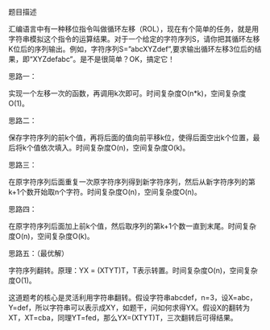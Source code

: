 题目描述

汇编语言中有一种移位指令叫做循环左移（ROL），现在有个简单的任务，就是用字符串模拟这个指令的运算结果。对于一个给定的字符序列S，请你把其循环左移K位后的序列输出。例如，字符序列S=”abcXYZdef”,要求输出循环左移3位后的结果，即“XYZdefabc”。是不是很简单？OK，搞定它！

思路一：

实现一个左移一次的函数，再调用k次即可。时间复杂度O(n*k)，空间复杂度O(1)。

思路二：

保存字符序列的前k个值，再将后面的值向前平移k位，使得后面空出k个位置，最后将k个值依次填入。时间复杂度O(n)，空间复杂度O(k)。

思路三：

在原字符序列后面重复一次原字符序列得到新字符序列，然后从新字符序列的第k+1个数开始取n个字符。时间复杂度O(n)，空间复杂度O(n)。

思路四：

在原字符序列后面加上前k个值，然后取序列的第k+1个数一直到末尾。时间复杂度O(n)，空间复杂度O(k)。

思路五：（最优解）

字符序列翻转。原理：YX = (XTYT)T，T表示转置。时间复杂度O(n)，空间复杂度O(1)。

这道题考的核心是灵活利用字符串翻转。假设字符串abcdef，n=3，设X=abc，Y=def，所以字符串可以表示成XY，如题干，问如何求得YX。假设X的翻转为XT，XT=cba，同理YT=fed，那么YX=(XTYT)T，三次翻转后可得结果。
